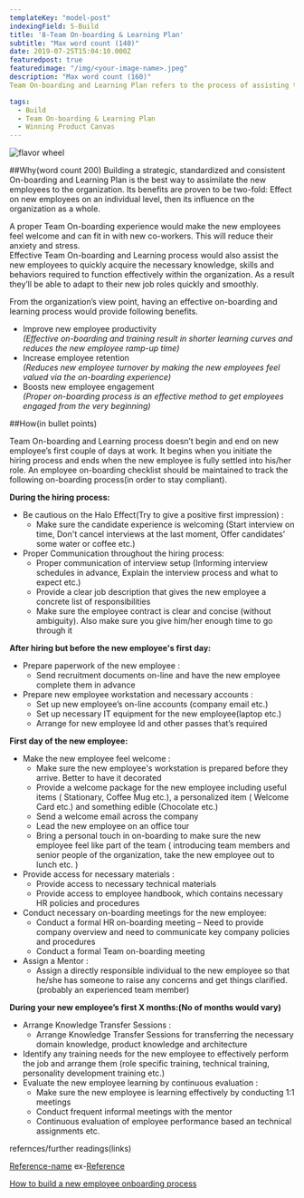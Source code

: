 ```yaml
---
templateKey: "model-post"
indexingField: 5-Build
title: '8-Team On-boarding & Learning Plan'
subtitle: "Max word count (140)"
date: 2019-07-25T15:04:10.000Z
featuredpost: true
featuredimage: "/img/<your-image-name>.jpeg"
description: "Max word count (160)"
Team On-boarding and Learning Plan refers to the process of assisting the new recruits to learn and adapt to their job roles while fitting into the organizational culture.

tags:
  - Build
  - Team On-boarding & Learning Plan
  - Winning Product Canvas
---
```


![flavor wheel](/img/<your-image-name>.jpeg)

##Why(word count 200)
Building a strategic, standardized and consistent On-boarding and Learning Plan is the best way to assimilate the new employees to the organization. Its benefits are proven to be two-fold: Effect on new employees on an individual level, then its influence on the organization as a whole.

A proper Team On-boarding experience would make the new employees feel welcome and can fit in with new co-workers. This will reduce their anxiety and stress.  
Effective Team On-boarding and Learning process would also assist the new employees to quickly acquire the necessary knowledge, skills and behaviors required to function effectively within the organization. As a result they’ll be able to adapt to their new job roles quickly and smoothly.

From the organization’s view point, having an effective on-boarding and learning process would provide following benefits.
- Improve new employee productivity\
*(Effective on-boarding and training result in shorter learning curves and reduces the new employee ramp-up time)*
- Increase employee retention\
*(Reduces new employee turnover by making the new employees feel valued via the on-boarding experience)*
- Boosts new employee engagement\
*(Proper on-boarding process is an effective method to get employees engaged from the very beginning)*

##How(in bullet points)

Team On-boarding and Learning process doesn’t begin and end on new employee’s first couple of days at work. It begins when you initiate the hiring process and ends when the new employee is fully settled into his/her role.
An employee on-boarding checklist should be maintained to track the following on-boarding process(in order to stay compliant).

**During the hiring process:**
- Be cautious on the Halo Effect(Try to give a positive first impression) :
  - Make sure the candidate experience is welcoming (Start interview on time, Don't cancel interviews at the last moment, Offer candidates’ some water or coffee etc.)
- Proper Communication throughout the hiring process:
  - Proper communication of interview setup (Informing interview schedules in advance, Explain the interview process and what to expect etc.)
  - Provide a clear job description that gives the new employee a concrete list of responsibilities
  - Make sure the employee contract is clear and concise (without ambiguity). Also make sure you give him/her enough time to go through it
  
**After hiring but before the new employee's first day:**
- Prepare paperwork of the new employee :
  - Send recruitment documents on-line and have the new employee complete them in advance
- Prepare new employee workstation and necessary accounts :
  - Set up new employee’s on-line accounts (company email etc.)
  - Set up necessary IT equipment for the new employee(laptop etc.)
  - Arrange for new employee Id and other passes that’s required
  
**First day of the new employee:**
- Make the new employee feel welcome :
  - Make sure the new employee's workstation is prepared before they arrive. Better to have it decorated
  - Provide a welcome package for the new employee including useful items ( Stationary, Coffee Mug etc.), a personalized item ( Welcome Card etc.) and something edible (Chocolate etc.)
  - Send a welcome email across the company
  - Lead the new employee on an office tour
  - Bring a personal touch in on-boarding to make sure the new employee feel like part of the team ( introducing team members and senior people of the organization, take the new employee out to lunch etc. )
- Provide access for necessary materials :
  - Provide access to necessary technical materials
  - Provide access to employee handbook, which contains necessary HR policies and procedures
- Conduct necessary on-boarding meetings for the new employee:
  - Conduct a formal HR on-boarding meeting – Need to provide company overview and need to communicate key company policies and procedures
  - Conduct a formal Team on-boarding meeting
- Assign a Mentor :
  - Assign a directly responsible individual to the new employee so that he/she has someone to raise any concerns and get things clarified. (probably an experienced team member)
  
**During your new employee’s first X months:(No of months would vary)**
- Arrange Knowledge Transfer Sessions :
  - Arrange Knowledge Transfer Sessions for transferring the necessary domain knowledge, product knowledge and architecture
- Identify any training needs for the new employee to effectively perform the job and arrange them (role specific training, technical training, personality development training etc.)
- Evaluate the new employee learning by continuous evaluation :
  - Make sure the new employee is learning effectively by conducting 1:1 meetings
  - Conduct frequent informal meetings with the mentor
  - Continuous evaluation of employee performance based an technical assignments etc.

refernces/further readings(links)

[Reference-name](http://website.com)
ex-[Reference](https://www.sciencedirect.com/topics/computer-science/platform-architecture)

[How to build a new employee onboarding process](https://resources.workable.com/tutorial/employee-onboarding)
